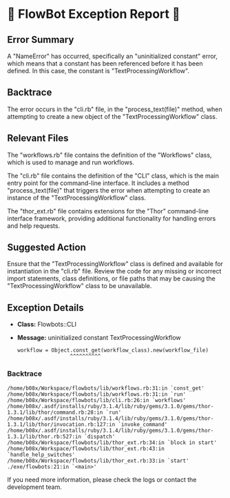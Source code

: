 # 🤖 FlowBot Exception Report 🤖


## Error Summary

A "NameError" has occurred, specifically an "uninitialized constant" error, which means that a constant has been referenced before it has been defined. In this case, the constant is "TextProcessingWorkflow". 

## Backtrace

The error occurs in the "cli.rb" file, in the "process_text(file)" method, when attempting to create a new object of the "TextProcessingWorkflow" class. 

## Relevant Files

The "workflows.rb" file contains the definition of the "Workflows" class, which is used to manage and run workflows. 

The "cli.rb" file contains the definition of the "CLI" class, which is the main entry point for the command-line interface. It includes a method "process_text(file)" that triggers the error when attempting to create an instance of the "TextProcessingWorkflow" class. 

The "thor_ext.rb" file contains extensions for the "Thor" command-line interface framework, providing additional functionality for handling errors and help requests. 

## Suggested Action

Ensure that the "TextProcessingWorkflow" class is defined and available for instantiation in the "cli.rb" file. Review the code for any missing or incorrect import statements, class definitions, or file paths that may be causing the "TextProcessingWorkflow" class to be unavailable.


## Exception Details

- **Class:** Flowbots::CLI
- **Message:** uninitialized constant TextProcessingWorkflow

      workflow = Object.const_get(workflow_class).new(workflow_file)
                       ^^^^^^^^^^

### Backtrace

```
/home/b08x/Workspace/flowbots/lib/workflows.rb:31:in `const_get'
/home/b08x/Workspace/flowbots/lib/workflows.rb:31:in `run'
/home/b08x/Workspace/flowbots/lib/cli.rb:26:in `workflows'
/home/b08x/.asdf/installs/ruby/3.1.4/lib/ruby/gems/3.1.0/gems/thor-1.3.1/lib/thor/command.rb:28:in `run'
/home/b08x/.asdf/installs/ruby/3.1.4/lib/ruby/gems/3.1.0/gems/thor-1.3.1/lib/thor/invocation.rb:127:in `invoke_command'
/home/b08x/.asdf/installs/ruby/3.1.4/lib/ruby/gems/3.1.0/gems/thor-1.3.1/lib/thor.rb:527:in `dispatch'
/home/b08x/Workspace/flowbots/lib/thor_ext.rb:34:in `block in start'
/home/b08x/Workspace/flowbots/lib/thor_ext.rb:43:in `handle_help_switches'
/home/b08x/Workspace/flowbots/lib/thor_ext.rb:33:in `start'
./exe/flowbots:21:in `<main>'
```

If you need more information, please check the logs or contact the development team.
